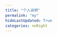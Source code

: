 ```yaml
---
title: "个人说明"
permalink: "my"
hideLastUpdated: True
categories: noRight
---
```


<template>
  <div>
    <main class="resume">
      <section id="introduction">
        <article class="resume-self" id="self">
          <viewer images="./img/ming.jpg">
            <img style="cursor:pointer;" class="logo" src="./img/ming.jpg">
          </viewer>
          <div class="title">朱昆鹏 Kunpeng Zhu（1998年）</div>
          <div class="description">
            <blockquote>🌈终身学习，学习终身</blockquote>
            <ul class="contact-list">
              <li class="contact-list-item"><a href="https://github.com/zhukunpenglinyutong">GitHub</a></li>
              <li class="contact-list-item"><a href="https://juejin.cn/user/2788017219055175">掘金</a></li>
            </ul>
          </div>
        </article>
      </section>
      <section id="work">
        <h1 class="title">工作</h1>
        <div class="sub">Work</div>
        <article class="resume-work" id="xitu"><img class="logo" src="./img/wb.png">
          <div class="title">H5开发工程师</div>
          <div class="sub"><a href="https://www.moqipobing.com/">玩吧</a></div>
          <div class="time">2019 - 至今</div>
          <div class="description">
            <p>负责日常业务开发，人员需求分配，团队协调，前端体系优化，产出效能工具等工作</p>
            <p>2020年度玩吧大明星（名额是总人数的5%）</p>
          </div>
        </article>
        <article class="resume-work" id="xitu"><img class="logo" src="./img/zywl.png">
            <div class="title">web前端开发工程师（实习）</div>
            <div class="sub"><a href="https://baike.baidu.com/item/%E5%8C%97%E4%BA%AC%E6%99%BA%E9%9B%A8%E7%89%A9%E8%81%94%E7%A7%91%E6%8A%80%E6%9C%89%E9%99%90%E5%85%AC%E5%8F%B8/19882474?fr=aladdin">智雨物联</a></div>
            <div class="time">2018.10 - 2019.7</div>
            <div class="description">
            <p>主要负责物联网可视化平台搭建工作，前端技术选型，前端体系搭建工作</p>
            </div>
        </article>
      </section>
      <section id="education">
          <h1 class="title">教育经历</h1>
          <div class="sub">Education</div>
          <!-- <article class="resume-education" id="master"><img class="logo" src="./img/iit.png">
            <div class="title">
                <a target="_blank" href="https://baike.baidu.com/item/%E4%BC%8A%E5%88%A9%E8%AF%BA%E4%BC%8A%E7%90%86%E5%B7%A5%E5%A4%A7%E5%AD%A6/50725025?fr=aladdin">伊利诺伊理工大学 Illinois Institute of Technology</a>（申请中）
            </div>
            <div class="sub">计算机系计算机科学硕士 Computer Science (M.A.S.)</div>
            <div class="time">2023 - 2024</div>
            <div class="description">
                <p>美国伊利诺伊理工大学 2020 QS全美综合排第71名，预计2022年拿到本科毕业证之后，申请此学校 M.A.S. 硕士</p>
            </div>
          </article> -->
          <article class="resume-education" id="bachelor"><img class="logo" src="./img/rm.png">
              <div class="title">
                <a target="_blank" href="https://baike.baidu.com/item/%E4%B8%AD%E5%9B%BD%E4%BA%BA%E6%B0%91%E5%A4%A7%E5%AD%A6">中国人民大学</a>（非统本科在读）
              </div>
              <div class="sub">计算机科学与技术 | 工学学士学位</div>
              <div class="time">2019 - 2022</div>
              <div class="description">
                  <p>平均成绩：94/100，论文已过，英语已过，2022年3月拿到双证（学位证和学历证）</p>
              </div>
          </article>
          <article class="resume-education" id="bachelor"><img class="logo" src="./img/hbgy.png">
              <div class="title">河北工业职业技术学院（统招专科）</div>
              <div class="sub">计算机系 | 移动应用开发</div>
              <div class="time">2016 - 2019</div>
              <div class="description">
                  <p>分数只过了二本线，报不了本科计算机专业，最终选择报了专科学校学校里面计算机第一的（之前认为实力更重要，当然后来才发现学历是敲门砖 😢，但是我不会放弃努力的）</p>
                  <p>学校在2020年10月升为本科（<a target="_blank" href="https://baike.baidu.com/item/%E6%B2%B3%E5%8C%97%E5%B7%A5%E4%B8%9A%E8%81%8C%E4%B8%9A%E6%8A%80%E6%9C%AF%E5%A4%A7%E5%AD%A6/53968503?fromtitle=%E6%B2%B3%E5%8C%97%E5%B7%A5%E4%B8%9A%E8%81%8C%E4%B8%9A%E6%8A%80%E6%9C%AF%E5%AD%A6%E9%99%A2&fromid=465960&fr=aladdin">河北工业职业技术大学</a>），可见学校综合确实不错，符合当时的决定：放弃二本，选择学习技术，当然我后期也会为这个选择买单：1.报名非统本科，2.本科结束后，报名国外全日硕士（国家留服认证）补全学历短板</p>
                  <p>在校期间的表现：担任班长，软件社团社长，校级学生会干部，获得河北省大数据比赛三等奖，省级优秀毕业生，河北省优秀志愿者，互联网+创新创业大赛河北省二等奖，三级（高级）职业资格证书</p>
              </div>
          </article>
      </section>
    </main>
  </div>
</template>

<style lang="css" scoped>
/* BASIC */

:root {
    font-family: -apple-system, BlinkMacSystemFont, Helvetica, Arial, sans-serif;
    text-rendering: optimizeLegibility;
    -webkit-font-smoothing: antialiased;
}

*,
*:before,
*:after {
    -webkit-box-sizing: border-box;
    -moz-box-sizing: border-box;
    box-sizing: border-box;
    outline: none;
}

nav {
    position: fixed;
    top: 0;
    right: 0;
    padding: .2em .5em;
    z-index: 9;
    opacity: .5;
    transition: opacity .3s;
}

nav:hover {
    opacity: 1;
}

nav .meta {
    display: inline-block;
    padding: 0 .2em;
    font-size: .8em;
    cursor: pointer;
}

nav .meta.active {
    color: var(--primary-text);
}

.cover {
    position: fixed;
    width: 100vw;
    height: 100vh;
    background-color: var(--primary-text);
    z-index: 10;
    top: 0;
    left: 0;
    text-align: center;
    padding-top: 30vh;
    transition: all .3s;
}

.cover.done {
    opacity: 0;
    z-index: -1;
}

.cover blockquote {
    color: var(--primary-text);
    font-style: italic;
}


/* 
 * EN
 */


/* LAYOUT */

.en body {
    margin: 0;
    padding: 0;
}

.en main {
    width: 825px;
    max-width: 100%;
    margin: 2em auto;
    padding: 40px;
}


/* Typography */

.en a {
    color: #0070e0;
    text-decoration: none;
}


/* TIMELINE */

.en .social-link+.social-link {
    margin-left: 1em;
}

.en .timeline {}

.en .stories {
    list-style: none;
    padding-left: 0;
}

.en .stories .story {
    position: relative;
    margin: 3em 0;
}

.en .story.highlight:after {
    content: "⊙";
    position: absolute;
    left: -1.5em;
    top: -.25em;
    transition: all .3s;
}

.en .story.highlight:hover:after {
    color: #0070e0;
    transform: scale(1.5);
}

.en .story .date {
    font-size: .8em;
    color: var(--primary-text);
}

.en .story .content {
    color: var(--primary-text);
}


/* CONTENT */

.en .content {
    font-size: 16px;
    line-height: 1.5em;
}

.en .content strong {
    font-weight: bold;
}

.en .content img {
    max-width: 50%;
}

.en .content ul {
    list-style-type: disc;
    padding-left: 2em;
}

.en .content blockquote {
    position: relative;
    margin: 1em 0;
    padding-left: 1em;
    border-left: 2px solid #637282;
}


/* 
 * CN
 */


/* LAYOUT */

html.cn {
    height: 100%;
}

.cn body {
    margin: 0;
    padding: 0;
    height: 100%;
}

.cn main {
    position: relative;
    margin: 0;
    min-width: 100vw;
    padding-top: 5vh;
    padding-right: 1em;
    height: 80vh;
    writing-mode: vertical-rl;
    -webkit-writing-mode: vertical-rl;
}

.cn main a {
    border: 4px double var(--primary-text);
    border-radius: 2px;
    padding: .2rem 0;
    margin: .2rem 0;
}


/* Typography */

.cn a {
    text-decoration: none;
    color: var(--primary-text);
    transition: color .3s, border .3s;
}

.cn a:visited {
    color: var(--primary-text);
}

.cn a:hover,
.cn a:active {
    color: #007FFF;
    border-color: #007FFF;
}


/* TIMELINE */

.cn .timeline {}

.cn .stories {
    margin: 0;
    padding: 0;
    list-style: none;
}

.cn .stories .story {
    position: relative;
    margin: 1rem 1rem 0 3rem;
    padding-left: 1rem;
}

.cn .story.highlight:after {
    content: " ";
    position: absolute;
    top: -2rem;
    right: -1rem;
    width: 1rem;
    height: 1rem;
    border-radius: 50%;
    background-color: var(--primary-text);
    transition: background-color .3s, transform .3s;
    transform-origin: center center;
}

.cn .story.highlight:hover:after {
    background-color: #007FFF;
    transform: scale(1.3);
}

.cn .story .date {
    position: absolute;
    top: 0;
    right: -1.5rem;
    font-size: .6rem;
    font-weight: bold;
}

.cn .story .content {
    color: var(--primary-text);
}


/* CONTENT */

.cn .content::first-letter {
    color: #007FFF;
}

.cn .content p {
    line-height: 1.5rem;
}

.cn .content strong {
    font-weight: bold;
}

.cn .content img {
    max-height: 50%;
}

.cn .content ul {
    list-style: none;
    padding-left: 0;
    padding-top: 0;
}

.cn .content ul li {
    position: relative;
    margin: 0 .5rem;
    padding-top: 1rem;
}

.cn .content ul li:after {
    content: " ";
    position: absolute;
    top: 0;
    left: 0;
    right: 0;
    border-top: 2px solid #EAEAEA;
    transition: border .3s;
}

.cn .content ul li:hover:after {
    border-top-color: var(--primary-text);
}

.cn .content blockquote {
    position: relative;
    margin: 0;
    padding: 1.5rem .5rem;
    font-style: italic;
    background-image: linear-gradient(to bottom, #EAEAEA, rgba(255, 255, 255, 0) 20%);
}


/* COMMENTS */

.comments {
    display: block;
    position: fixed;
    cursor: pointer;
    bottom: 5vh;
    right: 10vw;
    animation: boat 10s infinite alternate;
}

@keyframes boat {
    0% {
        transform: translate3d(0, 0, 0);
    }
    30% {
        transform: translate3d(.3rem, -.5rem, 0);
    }
    70% {
        transform: translate3d(-.4rem, .2rem, 0);
    }
    100% {
        transform: translate3d(.2rem, -.7rem, 0);
    }
}


/* RESUME */

.resume {
    width: 825px;
    max-width: 100%;
    margin: 1em auto;
    padding: 40px;
    color: var(--primary-text);
}

.resume a {
    color: #0070e0;
    text-decoration: none;
}

.resume blockquote {
    font-family: serif;
    margin: 1em 0;
    padding-left: 1em;
    border-left: 2px solid #637282;
    font-style: italic;
}

.resume>section {
    margin: 4em 0;
}

.resume>section>article {
    margin: 2em 0;
}

.resume .title {
    font-weight: bold;
    color: var(--primary-text);
    margin-bottom: 0;
}

.resume .sub {
    font-size: 1em;
    color: var(--primary-text);
}

.resume .time {
    font-size: 1em;
    color: var(--primary-text);
}

.resume .title+.sub,
.resume .sub+.time {
    margin-top: .5em;
}

.resume .logo {
    max-width: 70px;
    float: left;
}

.resume .title,
.resume .sub,
.resume .time,
.resume .description {
    margin-left: 100px;
}

.resume .description {
    padding: .5em 0;
    font-size: .9em;
    line-height: 1.5em;
}

@media screen and (max-width: 600px) {
    .resume {
        padding: 20px;
    }
    .resume .logo {
        max-width: 50px;
    }
    .resume .title,
    .resume .sub,
    .resume .time,
    .resume .description {
        margin-left: 70px;
    }
}


/* RESUME SECTIONS */

.resume-self {}

.resume-self .contact-list {
    list-style: none;
    margin: 0;
    padding: 0;
}

.resume-self .contact-list-item {
    display: inline-block;
    margin-right: .5em;
}


/* COMMENTS BOX */

.comments-box {
    height: 100%;
    overflow-y: scroll;
    padding-top: 2em;
}

.comments-box .close {
    position: absolute;
    top: 2em;
    right: 2em;
    cursor: pointer;
}
</style>